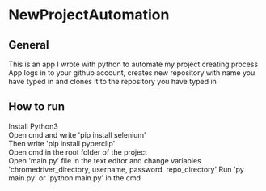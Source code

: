 # NewProjectAutomation
## General
This is an app I wrote with python to automate my project creating process<br/>
App logs in to your github account, creates new repository with name you have typed in and clones it to the repository you have typed in

## How to run
Install Python3 <br/>
Open cmd and write 'pip install selenium'<br/>
Then write 'pip install pyperclip'<br/>
Open cmd in the root folder of the project<br/>
Open 'main.py' file in the text editor and change variables 'chromedriver_directory, username, password, repo_directory'
Run 'py main.py' or 'python main.py' in the cmd
